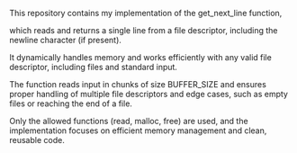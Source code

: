 This repository contains my implementation of the get_next_line function, 

which reads and returns a single line from a file descriptor, including the newline character (if present). 


It dynamically handles memory and works efficiently with any valid file descriptor, including files and standard input.


The function reads input in chunks of size BUFFER_SIZE and ensures proper handling of multiple file descriptors and edge cases, 
such as empty files or reaching the end of a file.


Only the allowed functions (read, malloc, free) are used, and the implementation focuses on efficient memory management and clean, reusable code.
